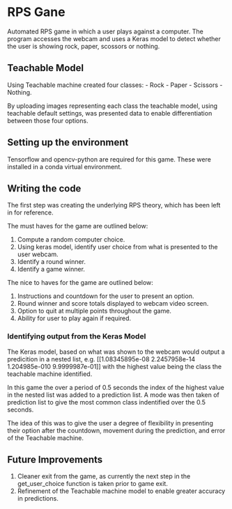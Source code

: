 # RPS Gane

Automated RPS game in which a user plays against a computer. The program accesses the webcam and uses a Keras model to detect whether the user is showing rock, paper, scossors or nothing.

## Teachable Model

Using Teachable machine created four classes: - Rock - Paper - Scissors - Nothing.

By uploading images representing each class the teachable model, using teachable default settings, was presented data to enable differentiation between those four options.


## Setting up the environment

Tensorflow and opencv-python are required for this game. These were installed in a conda virtual environment.

## Writing the code

The first step was creating the underlying RPS theory, which has been left in for reference.

The must haves for the game are outlined below:

1. Compute a random computer choice.
2. Using keras model, identify user choice from what is presented to the user webcam.
3. Identify a round winner.
4. Identify a game winner.

The nice to haves for the game are outlined below:

1. Instructions and countdown for the user to present an option.
2. Round winner and score totals displayed to webcam video screen.
3. Option to quit at multiple points throughout the game.
4. Ability for user to play again if required.

### Identifying output from the Keras Model

The Keras model, based on what was shown to the webcam would output a predicition in a nested list, e.g. [[1.08345895e-08 2.2457958e-14 1.204985e-010 9.9999987e-01]] with the highest value being the class the teachable machine identified. 

In this game the over a period of 0.5 seconds the index of the highest value in the nested list was added to a prediction list. A mode was then taken of prediction list to give the most common class indentified over the 0.5 seconds.

The idea of this was to give the user a degree of flexibility in presenting their option after the countdown, movement during the prediction, and  error of the Teachable machine.

## Future Improvements

1. Cleaner exit from the game, as currently the next step in the get_user_choice function is taken prior to game exit.
2. Refinement of the Teachable machine model to enable greater accuracy in predictions.





